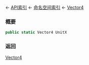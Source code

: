 ← [API索引](Api-Index) ← [命名空间索引](Namespace-Index) ← [Vector4](VRageMath.Vector4)

### 概要

```csharp
public static Vector4 UnitX
```

### 返回

[Vector4](VRageMath.Vector4)

